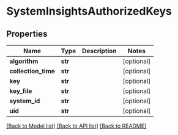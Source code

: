 # SystemInsightsAuthorizedKeys

## Properties
Name | Type | Description | Notes
------------ | ------------- | ------------- | -------------
**algorithm** | **str** |  | [optional] 
**collection_time** | **str** |  | [optional] 
**key** | **str** |  | [optional] 
**key_file** | **str** |  | [optional] 
**system_id** | **str** |  | [optional] 
**uid** | **str** |  | [optional] 

[[Back to Model list]](../README.md#documentation-for-models) [[Back to API list]](../README.md#documentation-for-api-endpoints) [[Back to README]](../README.md)

